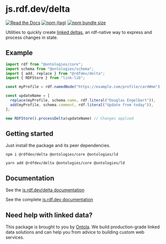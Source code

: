 # js.rdf.dev/delta
[![Read the Docs](https://img.shields.io/readthedocs/pip.svg)](https://js.rdf.dev/delta)
[![npm (tag)](https://img.shields.io/npm/v/@rdfdev/delta)](https://npmjs.com/package/@rdfdev/delta)
[![npm bundle size](https://img.shields.io/bundlephobia/minzip/@rdfdev/delta)](https://bundlephobia.com/result?p=@rdfdev/delta)

Utilities to quickly create [linked deltas](https://github.com/ontola/linked-delta), an rdf-native 
way to express and process changes in state.

## Example
```typescript
import rdf from "@ontologies/core";
import schema from "@ontologies/schema";
import { add, replace } from "@rdfdev/delta";
import { RDFStore } from "link-lib";

const myProfile = rdf.namedNode("https://example.com/profile/card#me");

const updateName = [
  replace(myProfile, schema.name, rdf.literal("Douglas Engelbart")),
  add(myProfile, schema.comment, rdf.literal("Update from today")),
];

new RDFStore().processDelta(updateName) // Changes applied
```

## Getting started

Just install the package and its peer dependencies.

`npm i @rdfdev/delta @ontologies/core @ontologies/ld`

`yarn add @rdfdev/delta @ontologies/core @ontologies/ld`

## Documentation

See the [js.rdf.dev/delta documentation](https://js.rdf.dev/delta)

See the complete [js.rdf.dev documentation](https://js.rdf.dev)

## Need help with linked data?

This package is brought to you by [Ontola](https://ontola.io). We build production-grade linked data
solutions and can help you from advice to building custom web services.
